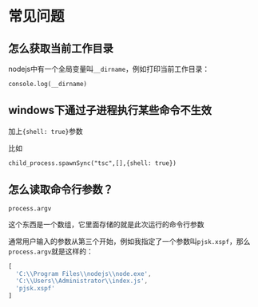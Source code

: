 # 常见问题
## 怎么获取当前工作目录
nodejs中有一个全局变量叫`__dirname`，例如打印当前工作目录：
```
console.log(__dirname)
```

## windows下通过子进程执行某些命令不生效
加上`{shell: true}`参数

比如
```
child_process.spawnSync("tsc",[],{shell: true})
```

## 怎么读取命令行参数？
```
process.argv
```
这个东西是一个数组，它里面存储的就是此次运行的命令行参数

通常用户输入的参数从第三个开始，例如我指定了一个参数叫`pjsk.xspf`，那么`process.argv`就是这样的：
```js
[
  'C:\\Program Files\\nodejs\\node.exe',
  'C:\\Users\\Administrator\\index.js',
  'pjsk.xspf'
]
```
